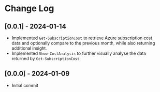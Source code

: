 # Change Log

## [0.0.1] - 2024-01-14

* Implemented `Get-SubscriptionCost` to retrieve Azure subscription cost data and optionally compare to the previous month, while also returning additional insight.
* Implemented `Show-CostAnalysis` to further visually analyse the data returned by `Get-SubscriptionCost`.

## [0.0.0] - 2024-01-09

* Initial commit
